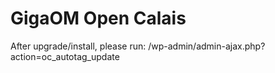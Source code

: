 GigaOM Open Calais
=============

After upgrade/install, please run: /wp-admin/admin-ajax.php?action=oc_autotag_update
